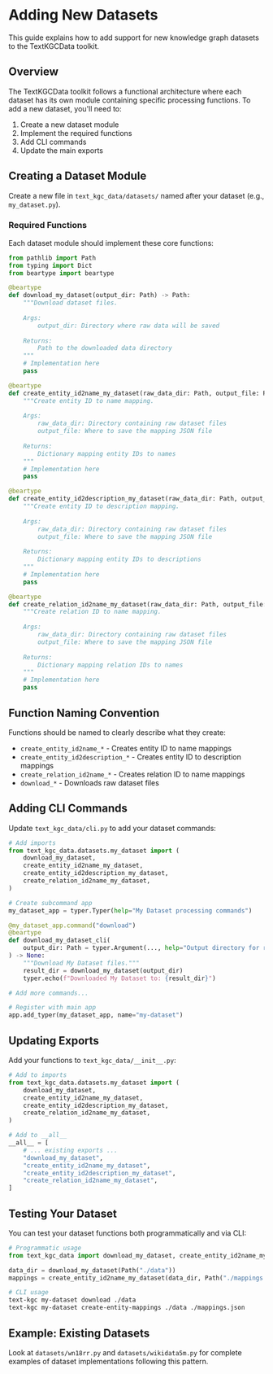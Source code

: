 # Adding New Datasets

This guide explains how to add support for new knowledge graph datasets to the TextKGCData toolkit.

## Overview

The TextKGCData toolkit follows a functional architecture where each dataset has its own module containing specific processing functions. To add a new dataset, you'll need to:

1. Create a new dataset module
2. Implement the required functions
3. Add CLI commands
4. Update the main exports

## Creating a Dataset Module

Create a new file in `text_kgc_data/datasets/` named after your dataset (e.g., `my_dataset.py`).

### Required Functions

Each dataset module should implement these core functions:

```python
from pathlib import Path
from typing import Dict
from beartype import beartype

@beartype
def download_my_dataset(output_dir: Path) -> Path:
    """Download dataset files.
    
    Args:
        output_dir: Directory where raw data will be saved
        
    Returns:
        Path to the downloaded data directory
    """
    # Implementation here
    pass

@beartype
def create_entity_id2name_my_dataset(raw_data_dir: Path, output_file: Path) -> Dict[str, str]:
    """Create entity ID to name mapping.
    
    Args:
        raw_data_dir: Directory containing raw dataset files
        output_file: Where to save the mapping JSON file
        
    Returns:
        Dictionary mapping entity IDs to names
    """
    # Implementation here
    pass

@beartype
def create_entity_id2description_my_dataset(raw_data_dir: Path, output_file: Path) -> Dict[str, str]:
    """Create entity ID to description mapping.
    
    Args:
        raw_data_dir: Directory containing raw dataset files
        output_file: Where to save the mapping JSON file
        
    Returns:
        Dictionary mapping entity IDs to descriptions
    """
    # Implementation here
    pass

@beartype
def create_relation_id2name_my_dataset(raw_data_dir: Path, output_file: Path) -> Dict[str, str]:
    """Create relation ID to name mapping.
    
    Args:
        raw_data_dir: Directory containing raw dataset files
        output_file: Where to save the mapping JSON file
        
    Returns:
        Dictionary mapping relation IDs to names
    """
    # Implementation here
    pass
```

## Function Naming Convention

Functions should be named to clearly describe what they create:

- `create_entity_id2name_*` - Creates entity ID to name mappings
- `create_entity_id2description_*` - Creates entity ID to description mappings
- `create_relation_id2name_*` - Creates relation ID to name mappings
- `download_*` - Downloads raw dataset files

## Adding CLI Commands

Update `text_kgc_data/cli.py` to add your dataset commands:

```python
# Add imports
from text_kgc_data.datasets.my_dataset import (
    download_my_dataset,
    create_entity_id2name_my_dataset,
    create_entity_id2description_my_dataset,
    create_relation_id2name_my_dataset,
)

# Create subcommand app
my_dataset_app = typer.Typer(help="My Dataset processing commands")

@my_dataset_app.command("download")
@beartype
def download_my_dataset_cli(
    output_dir: Path = typer.Argument(..., help="Output directory for raw data"),
) -> None:
    """Download My Dataset files."""
    result_dir = download_my_dataset(output_dir)
    typer.echo(f"Downloaded My Dataset to: {result_dir}")

# Add more commands...

# Register with main app
app.add_typer(my_dataset_app, name="my-dataset")
```

## Updating Exports

Add your functions to `text_kgc_data/__init__.py`:

```python
# Add to imports
from text_kgc_data.datasets.my_dataset import (
    download_my_dataset,
    create_entity_id2name_my_dataset,
    create_entity_id2description_my_dataset,
    create_relation_id2name_my_dataset,
)

# Add to __all__
__all__ = [
    # ... existing exports ...
    "download_my_dataset",
    "create_entity_id2name_my_dataset", 
    "create_entity_id2description_my_dataset",
    "create_relation_id2name_my_dataset",
]
```

## Testing Your Dataset

You can test your dataset functions both programmatically and via CLI:

```python
# Programmatic usage
from text_kgc_data import download_my_dataset, create_entity_id2name_my_dataset

data_dir = download_my_dataset(Path("./data"))
mappings = create_entity_id2name_my_dataset(data_dir, Path("./mappings.json"))
```

```bash
# CLI usage  
text-kgc my-dataset download ./data
text-kgc my-dataset create-entity-mappings ./data ./mappings.json
```

## Example: Existing Datasets

Look at `datasets/wn18rr.py` and `datasets/wikidata5m.py` for complete examples of dataset implementations following this pattern.